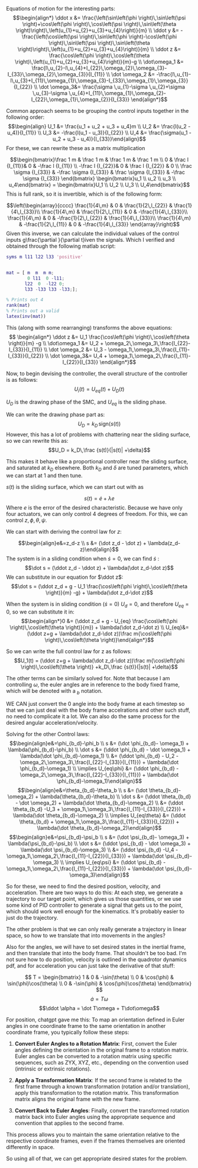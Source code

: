 

Equations of motion for the interesting parts:
$$\begin{align*}
\ddot x &= \frac{\left(\sin\left(\phi \right)\,\sin\left(\psi \right)+\cos\left(\phi \right)\,\cos\left(\psi \right)\,\sin\left(\theta \right)\right)\,\left(u_{1}+u_{2}+u_{3}+u_{4}\right)}{m}
\\ 
\ddot y &= -\frac{\left(\cos\left(\psi \right)\,\sin\left(\phi \right)-\cos\left(\phi \right)\,\sin\left(\psi \right)\,\sin\left(\theta \right)\right)\,\left(u_{1}+u_{2}+u_{3}+u_{4}\right)}{m} 
\\ 
\ddot z &= \frac{\cos\left(\phi \right)\,\cos\left(\theta \right)\,\left(u_{1}+u_{2}+u_{3}+u_{4}\right)}{m}-g 
\\ 
\dot\omega_1 &= \frac{l\,u_{2}-l\,u_{4}+I_{22}\,\omega_{2}\,\omega_{3}-I_{33}\,\omega_{2}\,\omega_{3}}{I_{11}} 
\\ 
\dot \omega_2 &= -\frac{l\,u_{1}-l\,u_{3}+I_{11}\,\omega_{1}\,\omega_{3}-I_{33}\,\omega_{1}\,\omega_{3}}{I_{22}} 
\\ 
\dot \omega_3&= \frac{\sigma \,u_{1}-\sigma \,u_{2}+\sigma \,u_{3}-\sigma \,u_{4}+I_{11}\,\omega_{1}\,\omega_{2}-I_{22}\,\omega_{1}\,\omega_{2}}{I_{33}}
\end{align*}$$

Common approach seems to be grouping the control inputs together in the following order:
$$\begin{align}
U_1 &= \frac{u_1 + u_2 + u_3 + u_4}m 
\\ 
U_2 &= \frac{l(u_2 - u_4)}{I_{11}} 
\\
U_3 &= -\frac{l(u_1 - u_3)}{I_{22}} 
\\
U_4 &= \frac{\sigma(u_1 - u_2 + u_3 - u_4)}{I_{33}}\end{align}$$
For these, we can rewrite these as a matrix multiplication

$$\begin{bmatrix}\frac 1 m & \frac 1 m & \frac 1 m & \frac 1 m 
\\
0 & \frac l {I_{11}}& 0 & -\frac l {I_{11}} 
\\
-\frac l {I_{22}}& 0 & \frac l {I_{22}} & 0 
\\
\frac \sigma {I_{33}} & -\frac \sigma {I_{33}} & \frac \sigma {I_{33}} & -\frac \sigma {I_{33}} 
\end{bmatrix} \begin{bmatrix}u_1 \\ u_2 \\ u_3 \\ u_4\end{bmatrix} = \begin{bmatrix}U_1 \\ U_2 \\ U_3 \\ U_4\end{bmatrix}$$
This is full rank, so it is invertible, which is of the following form:

$$\left(\begin{array}{cccc} \frac{1}{4\,m} & 0 & \frac{1}{2\,l_{22}} & \frac{1}{4\,l_{33}}\\ \frac{1}{4\,m} & \frac{1}{2\,l_{11}} & 0 & -\frac{1}{4\,l_{33}}\\ \frac{1}{4\,m} & 0 & -\frac{1}{2\,l_{22}} & \frac{1}{4\,l_{33}}\\ \frac{1}{4\,m} & -\frac{1}{2\,l_{11}} & 0 & -\frac{1}{4\,l_{33}} \end{array}\right)$$
Given this inverse, we can calculate the individual values of the control inputs g\frac{\partial }{\partial t}iven the signals.
Which I verified and obtained through the following matlab script:
```MATLAB
syms m l11 l22 l33 'positive'


mat = [ m  m  m m;
        0 l11  0 -l11;
       l22  0  -l22 0;
       l33 -l33 l33 -l33;];

% Prints out 4
rank(mat)
% Prints out a valid 
latex(inv(mat))
```

This (along with some rearranging) transforms the above equations:
$$ \begin{align*}
\ddot z &= U_1 \frac{\cos\left(\phi \right)\,\cos\left(\theta \right)}{m} -g 
\\ 
\dot\omega_1 &= U_2 + \omega_2\,\omega_3\,\frac{I_{22}-I_{33}}{I_{11}} 
\\ 
\dot \omega_2 &= U_3 - \omega_1\,\omega_3\,\frac{I_{11}-I_{33}}{I_{22}}  
\\ 
\dot \omega_3&= U_4 + \omega_1\,\omega_2\,\frac{I_{11}-I_{22}}{I_{33}} 
\end{align*}$$



Now, to begin devising the controller, the overall structure of the controller is as follows:
$$U_i(t) = U_{eq}(t)+U_D(t)$$

$U_D$ is the drawing phase of the SMC, and $U_{eq}$ is the sliding phase.

We can write the drawing phase part as:
$$U_D = k_D\,\text{sign}(s(t))$$
However, this has a lot of problems with chattering near the sliding surface, so we can rewrite this as:
$$U_D = k_D\,\frac {s(t)}{|s(t)| +\delta}$$

This makes it behave like a proportional controller near the sliding surface, and saturated at $k_D$ elsewhere. Both $k_D$ and $\delta$ are tuned parameters, which we can start at 1 and then tune. 

$s(t)$ is the sliding surface, which we can start out with as 

$$s (t) = \dot e + \lambda e$$
Where $e$ is the error  of the desired characteristic. Because we have only four actuators, we can only control 4 degrees of freedom. For this, we can control $z,\, \phi, \,\theta,\,\psi$. 

We can start with deriving the control law for $z$:

$$\begin{align}e&=z_d-z \\ s &= (\dot z_d - \dot z) + \lambda(z_d-z)\end{align}$$
The system is in a sliding condition when $\dot s = 0$, we can find $\dot s$ :
$$\dot s = (\ddot z_d - \ddot z) + \lambda(\dot z_d-\dot z)$$
We can substitute in our equation for $\ddot z$:
$$\dot s = (\ddot z_d + g - U_1 \frac{\cos\left(\phi \right)\,\cos\left(\theta \right)}{m} -g) + \lambda(\dot z_d-\dot z)$$

When the system is in sliding condition ($\dot s = 0$) $U_d = 0$, and therefore $U_{eq} = 0$, so we can substitute it in:
$$\begin{align*}0 &= (\ddot z_d + g - U_{eq} \frac{\cos\left(\phi \right)\,\cos\left(\theta \right)}{m}) + \lambda(\dot z_d-\dot z) \\ U_{eq}&=(\ddot z+g + \lambda(\dot z_d-\dot z))\frac m{\cos\left(\phi \right)\,\cos\left(\theta \right)}\end{align*}$$

So we can write the full control law for z as follows:
$$U_1(t) = (\ddot z+g + \lambda(\dot z_d-\dot z))\frac m{\cos\left(\phi \right)\,\cos\left(\theta \right)}  +k_D\,\frac {s(t)}{|s(t)| +\delta}$$

The other terms can be similarly solved for. Note that because I am controlling $\omega$, the euler angles are in reference to the body fixed frame, which will be denoted with a $_b$ notation. 

WE CAN just convert the 0 angle into the body frame at each timestep so that we can just deal with the body frame accelrations and other such stuff, no need to complicate it a lot. 
We can also do the same process for the desired angular acceleration/velocity.

Solving for the other Control laws:
$$\begin{align}e&=\phi_{b_d}-\phi_b \\ s &= (\dot \phi_{b_d}- \omega_1) + \lambda(\phi_{b_d}-\phi_b)
\\ 
\dot s &= (\ddot \phi_{b_d} - \dot \omega_1) + \lambda(\dot \phi_{b_d}-\omega_1)
\\
&= (\ddot \phi_{b_d} - U_2 - \omega_2\,\omega_3\,\frac{I_{22}-I_{33}}{I_{11}}) + \lambda(\dot \phi_{b_d}-\omega_1)
\\
\implies U_{eq\phi} &= (\ddot \phi_{b_d} - \omega_2\,\omega_3\,\frac{I_{22}-I_{33}}{I_{11}}) + \lambda(\dot \phi_{b_d}-\omega_1)\end{align}$$
$$\begin{align}e&=\theta_{b_d}-\theta_b \\ s &= (\dot \theta_{b_d}- \omega_2) + \lambda(\theta_{b_d}-\theta_b)
\\ 
\dot s &= (\ddot \theta_{b_d} - \dot \omega_2) + \lambda(\dot \theta_{b_d}-\omega_2)
\\
&= (\ddot \theta_{b_d} -U_3 + \omega_1\,\omega_3\,\frac{I_{11}-I_{33}}{I_{22}}) + \lambda(\dot \theta_{b_d}-\omega_2)
\\
\implies U_{eq\theta} &= (\ddot \theta_{b_d} + \omega_1\,\omega_3\,\frac{I_{11}-I_{33}}{I_{22}}) + \lambda(\dot \theta_{b_d}-\omega_2)\end{align}$$
$$\begin{align}e&=\psi_{b_d}-\psi_b \\ s &= (\dot \psi_{b_d}- \omega_3) + \lambda(\psi_{b_d}-\psi_b)
\\ 
\dot s &= (\ddot \psi_{b_d} - \dot \omega_3) + \lambda(\dot \psi_{b_d}-\omega_3)
\\
&= (\ddot \psi_{b_d} -U_4 - \omega_1\,\omega_2\,\frac{I_{11}-I_{22}}{I_{33}}) + \lambda(\dot \psi_{b_d}-\omega_3)
\\
\implies U_{eq\psi} &= (\ddot \psi_{b_d} - \omega_1\,\omega_2\,\frac{I_{11}-I_{22}}{I_{33}}) + \lambda(\dot \psi_{b_d}-\omega_3)\end{align}$$


So for these, we need to find the desired position, velocity, and acceleration. There are two ways to do this: At each step, we generate a trajectory to our target point, which gives us those quantities, or we use some kind of PID controller to generate a signal that gets us to the point, which should work well enough for the kinematics. It's probably easier to just do the trajectory. 

The other problem is that we can only really generate a trajectory in linear space, so how to we translate that into movements in the angles? 

Also for the angles, we will have to set desired states in the inertial frame, and then translate that into the body frame. That shouldn't be too bad. I'm not sure how to do position, velocity is outlined in the quadrotor dynamics pdf, and for acceleration you can just take the derivative of that stuff:

$$
T = \begin{bmatrix}
    1 & 0 & -\sin(\theta) \\
    0 & \cos(\phi) & \sin(\phi)\cos(\theta) \\
    0 & -\sin(\phi) & \cos(\phi)\cos(\theta)
\end{bmatrix}
$$
$$\dot a = T\omega$$
$$\ddot \alpha = \dot T\omega + T\dot\omega$$


For position, chatgpt gave me this:
To map an orientation defined in Euler angles in one coordinate frame to the same orientation in another coordinate frame, you typically follow these steps:

1. **Convert Euler Angles to a Rotation Matrix**: First, convert the Euler angles defining the orientation in the original frame to a rotation matrix. Euler angles can be converted to a rotation matrix using specific sequences, such as ZYX, XYZ, etc., depending on the convention used (intrinsic or extrinsic rotations).
    
2. **Apply a Transformation Matrix**: If the second frame is related to the first frame through a known transformation (rotation and/or translation), apply this transformation to the rotation matrix. This transformation matrix aligns the original frame with the new frame.
    
3. **Convert Back to Euler Angles**: Finally, convert the transformed rotation matrix back into Euler angles using the appropriate sequence and convention that applies to the second frame.
    

This process allows you to maintain the same orientation relative to the respective coordinate frames, even if the frames themselves are oriented differently in space.

So using all of that, we can get appropriate desired states for the problem. 